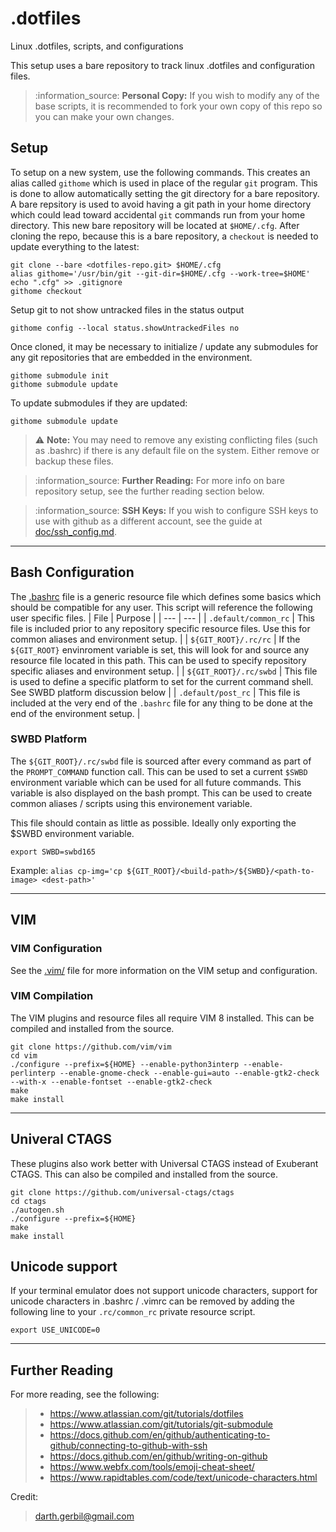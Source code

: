 # .dotfiles
Linux .dotfiles, scripts, and configurations

This setup uses a bare repository to track linux .dotfiles and configuration files.

> :information\_source: **Personal Copy:** If you wish to modify any of the base scripts, it is recommended to fork your own copy of this repo so you can make your own changes.

## Setup
To setup on a new system, use the following commands. This creates an alias called `githome` which is used in place of the regular `git` program. This is done to allow automatically setting the git directory for a bare repository. A bare repsitory is used to avoid having a git path in your home directory which could lead toward accidental `git` commands run from your home directory. This new bare repository will be located at `$HOME/.cfg`. After cloning the repo, because this is a bare repository, a `checkout` is needed to update everything to the latest:
```
git clone --bare <dotfiles-repo.git> $HOME/.cfg
alias githome='/usr/bin/git --git-dir=$HOME/.cfg --work-tree=$HOME'
echo ".cfg" >> .gitignore
githome checkout
```


Setup git to not show untracked files in the status output
```
githome config --local status.showUntrackedFiles no
```

Once cloned, it may be necessary to initialize / update any submodules for any git repositories that are embedded in the environment.
```
githome submodule init
githome submodule update
```

To update submodules if they are updated:
```
githome submodule update
```

> :warning: **Note:** You may need to remove any existing conflicting files (such as .bashrc) if there is any default file on the system. Either remove or backup these files.

> :information\_source: **Further Reading:** For more info on bare repository setup, see the further reading section below.

> :information\_source: **SSH Keys:** If you wish to configure SSH keys to use with github as a different account, see the guide at [doc/ssh\_config.md](doc/ssh\_config.md).

---

## Bash Configuration
The [.bashrc](.bashrc) file is a generic resource file which defines some basics which should be compatible for any user. This script will reference the following user specific files.
| File | Purpose |
| --- | --- |
| `.default/common_rc` | This file is included prior to any repository specific resource files. Use this for common aliases and environment setup. |
| `${GIT_ROOT}/.rc/rc` | If the `${GIT_ROOT}` envinroment variable is set, this will look for and source any resource file located in this path. This can be used to specify repository specific aliases and environment setup. |
| `${GIT_ROOT}/.rc/swbd` | This file is used to define a specific platform to set for the current command shell. See SWBD platform discussion below |
| `.default/post_rc` | This file is included at the very end of the `.bashrc` file for any thing to be done at the end of the environment setup. |

### SWBD Platform
The `${GIT_ROOT}/.rc/swbd` file is sourced after every command as part of the `PROMPT_COMMAND` function call. This can be used to set a current `$SWBD` environment variable which can be used for all future commands. This variable is also displayed on the bash prompt. This can be used to create common aliases / scripts using this environement variable.

This file should contain as little as possible. Ideally only exporting the $SWBD environment variable.
```
export SWBD=swbd165
```

Example:
`alias cp-img='cp ${GIT_ROOT}/<build-path>/${SWBD}/<path-to-image> <dest-path>'`

---

## VIM
### VIM Configuration
See the [.vim/](.vim/) file for more information on the VIM setup and configuration.

### VIM Compilation
The VIM plugins and resource files all require VIM 8 installed. This can be compiled and installed from the source.
```
git clone https://github.com/vim/vim
cd vim
./configure --prefix=${HOME} --enable-python3interp --enable-perlinterp --enable-gnome-check --enable-gui=auto --enable-gtk2-check --with-x --enable-fontset --enable-gtk2-check
make
make install
```

---

## Univeral CTAGS
These plugins also work better with Universal CTAGS instead of Exuberant CTAGS. This can also be compiled and installed from the source.
```
git clone https://github.com/universal-ctags/ctags
cd ctags
./autogen.sh
./configure --prefix=${HOME}
make
make install
```

## Unicode support
If your terminal emulator does not support unicode characters, support for unicode characters in .bashrc / .vimrc can be removed by adding the following line to your `.rc/common_rc` private resource script.
```
export USE_UNICODE=0
```

---

## Further Reading
For more reading, see the following:
> * <https://www.atlassian.com/git/tutorials/dotfiles>
> * <https://www.atlassian.com/git/tutorials/git-submodule>
> * <https://docs.github.com/en/github/authenticating-to-github/connecting-to-github-with-ssh>
> * <https://docs.github.com/en/github/writing-on-github>
> * <https://www.webfx.com/tools/emoji-cheat-sheet/>
> * <https://www.rapidtables.com/code/text/unicode-characters.html>

Credit:
> <darth.gerbil@gmail.com>
